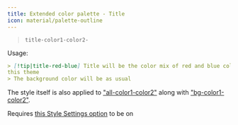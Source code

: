 ```yaml
---
title: Extended color palette - Title
icon: material/palette-outline
---
```


> `title-color1-color2-`

Usage:

```md
> [!tip|title-red-blue] Title will be the color mix of red and blue colors of 
this theme
> The background color will be as usual
```

The style itself is also applied to
["all-color1-color2"](../combined-styling/page-10.md) along with ["bg-color1-color2"](../bg-styling/page-10.md).

Requires [this Style Settings option](../../Style-Settings/Editor/Accent-Colors/index.md#enable-extended-color-palette)
to be on

